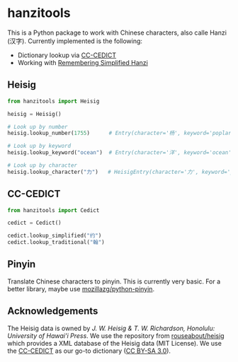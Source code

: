 # hanzitools

This is a Python package to work with Chinese characters, also calle Hanzi (汉字). Currently
implemented is the following:

- Dictionary lookup via [CC-CEDICT](https://www.mdbg.net/chinese/dictionary?page=cedict)
- Working with [Remembering Simplified Hanzi](https://uhpress.hawaii.edu/title/remembering-simplified-hanzi-1-how-not-to-forget-the-meaning-and-writing-of-chinese-characters/)

## Heisig

````python
from hanzitools import Heisig

heisig = Heisig()

# Look up by number
heisig.lookup_number(1755)      # Entry(character='杨', keyword='poplar', number=1755, also_known_as=[], parts=['tree', 'piglets'])

# Look up by keyword
heisig.lookup_keyword("ocean")  # Entry(character='洋', keyword='ocean', number=530, also_known_as=[], parts=['water', 'sheep'])

# Look up by character
heisig.lookup_character("力")   # HeisigEntry(character='力', keyword='power', is_primitive=False, number=732, also_known_as=['muscle', 'power'], parts=[])
````

## CC-CEDICT

```python
from hanzitools import Cedict

cedict = Cedict()

cedict.lookup_simplified("约")
cedict.lookup_traditional("翰")  
```

## Pinyin

Translate Chinese characters to pinyin. This is currently very basic. For a better library, 
maybe use [mozillazg/python-pinyin](https://github.com/mozillazg/python-pinyin).

## Acknowledgements

The Heisig data is owned by *J. W. Heisig & T. W. Richardson, Honolulu: University of Hawai’i Press*.
We use the repository from [rouseabout/heisig](https://github.com/rouseabout/heisig) which provides
a XML database of the Heisig data (MIT License). We use the [CC-CEDICT](https://cc-cedict.org/wiki/start#cc-cedict_home)
as our go-to dictionary ([CC BY-SA 3.0](https://creativecommons.org/licenses/by-sa/3.0/)). 

